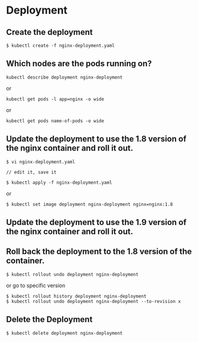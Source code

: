 # Deployment

## Create the deployment

```
$ kubectl create -f nginx-deployment.yaml

```
## Which nodes are the pods running on?
```
kubectl describe deployment nginx-deployment

```
or
```
kubectl get pods -l app=nginx -o wide

```
or
```
kubectl get pods name-of-pods -o wide

```
## Update the deployment to use the 1.8 version of the nginx container and roll it out.

```
$ vi nginx-deployment.yaml

// edit it, save it

$ kubectl apply -f nginx-deployment.yaml

```

or
```
$ kubectl set image deployment nginx-deployment nginx=nginx:1.8

```
## Update the deployment to use the 1.9 version of the nginx container and roll it out.

## Roll back the deployment to the 1.8 version of the container.
```
$ kubectl rollout undo deployment nginx-deployment

```
or go to specific version
```
$ kubectl rollout history deployment nginx-deployment
$ kubectl rollout undo deployment nginx-deployment --to-revision x

```

## Delete the Deployment
```
$ kubectl delete deployment nginx-deployment 

```
